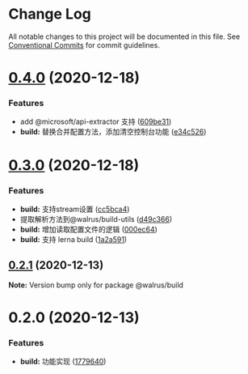 # Change Log

All notable changes to this project will be documented in this file.
See [Conventional Commits](https://conventionalcommits.org) for commit guidelines.

# [0.4.0](https://github.com/walrusjs/build/compare/@walrus/build@0.3.0...@walrus/build@0.4.0) (2020-12-18)


### Features

* add @microsoft/api-extractor 支持 ([609be31](https://github.com/walrusjs/build/commit/609be31e2281290b5cf82d90b3bbe0d798788017))
* **build:** 替换合并配置方法，添加清空控制台功能 ([e34c526](https://github.com/walrusjs/build/commit/e34c5265551789f2d869f950855b82746a075762))





# [0.3.0](https://github.com/walrusjs/build/compare/@walrus/build@0.2.1...@walrus/build@0.3.0) (2020-12-18)


### Features

* **build:** 支持stream设置 ([cc5bca4](https://github.com/walrusjs/build/commit/cc5bca4f7bc677b9c9b3f667d9a15f20d3d0a0f7))
* 提取解析方法到@walrus/build-utils ([d49c366](https://github.com/walrusjs/build/commit/d49c366c98177a7fbf8eac37f4d99b1399d7a7a7))
* **build:** 增加读取配置文件的逻辑 ([000ec64](https://github.com/walrusjs/build/commit/000ec6489bab84e6648ee296e9845bef60f285b5))
* **build:** 支持 lerna build ([1a2a591](https://github.com/walrusjs/build/commit/1a2a591df292cd2972777fdc9932a40b5a853dda))





## [0.2.1](https://github.com/walrusjs/build/compare/@walrus/build@0.2.0...@walrus/build@0.2.1) (2020-12-13)

**Note:** Version bump only for package @walrus/build





# 0.2.0 (2020-12-13)


### Features

* **build:** 功能实现 ([1779640](https://github.com/walrusjs/build/commit/1779640f984358eac6c54f0ed4d74b27d0e8e627))
